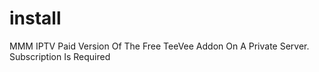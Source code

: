 # install
MMM IPTV Paid Version Of The Free TeeVee Addon On A Private Server. Subscription Is Required
